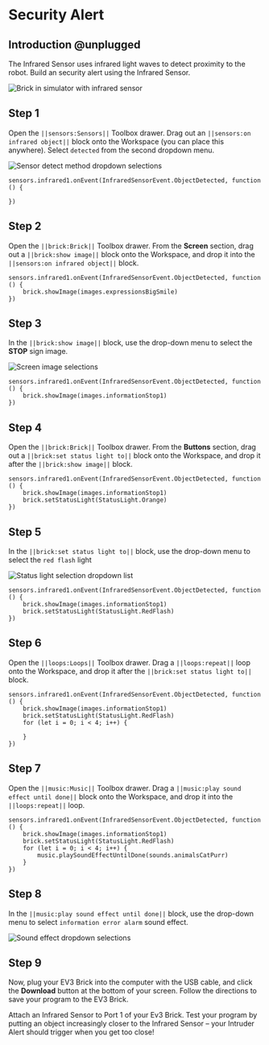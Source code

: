 # Security Alert

## Introduction @unplugged

The Infrared Sensor uses infrared light waves to detect proximity to the robot. Build an security alert using the Infrared Sensor.

![Brick in simulator with infrared sensor](/static/tutorials/security-alert/security-alert.gif)

## Step 1

Open the `||sensors:Sensors||` Toolbox drawer. Drag out an `||sensors:on infrared object||` block onto the Workspace (you can place this anywhere). Select `detected` from the second dropdown menu.

![Sensor detect method dropdown selections](/static/tutorials/security-alert/detect-method-dropdown.png)

```blocks
sensors.infrared1.onEvent(InfraredSensorEvent.ObjectDetected, function () {

})
```

## Step 2

Open the `||brick:Brick||` Toolbox drawer. From the **Screen** section, drag out a `||brick:show image||` block onto the Workspace, and drop it into the `||sensors:on infrared object||` block.

```blocks
sensors.infrared1.onEvent(InfraredSensorEvent.ObjectDetected, function () {
    brick.showImage(images.expressionsBigSmile)
})
```

## Step 3

In the `||brick:show image||` block, use the drop-down menu to select the **STOP** sign image.

![Screen image selections](/static/tutorials/security-alert/show-image-dropdown.png)

```blocks
sensors.infrared1.onEvent(InfraredSensorEvent.ObjectDetected, function () {
    brick.showImage(images.informationStop1)
})
```

## Step 4

Open the `||brick:Brick||` Toolbox drawer. From the **Buttons** section, drag out a `||brick:set status light to||` block onto the Workspace, and drop it after the `||brick:show image||` block.

```blocks
sensors.infrared1.onEvent(InfraredSensorEvent.ObjectDetected, function () {
    brick.showImage(images.informationStop1)
    brick.setStatusLight(StatusLight.Orange)
})
```

## Step 5

In the `||brick:set status light to||` block, use the drop-down menu to select the `red flash` light

![Status light selection dropdown list](/static/tutorials/security-alert/set-status-light-dropdown.png)

```blocks
sensors.infrared1.onEvent(InfraredSensorEvent.ObjectDetected, function () {
    brick.showImage(images.informationStop1)
    brick.setStatusLight(StatusLight.RedFlash)
})
```

## Step 6

Open the `||loops:Loops||` Toolbox drawer. Drag a `||loops:repeat||` loop onto the Workspace, and drop it after the `||brick:set status light to||` block.

```blocks
sensors.infrared1.onEvent(InfraredSensorEvent.ObjectDetected, function () {
    brick.showImage(images.informationStop1)
    brick.setStatusLight(StatusLight.RedFlash)
    for (let i = 0; i < 4; i++) {

    }
})
```

## Step 7

Open the `||music:Music||` Toolbox drawer. Drag a `||music:play sound effect until done||` block onto the Workspace, and drop it into the `||loops:repeat||` loop.

```blocks
sensors.infrared1.onEvent(InfraredSensorEvent.ObjectDetected, function () {
    brick.showImage(images.informationStop1)
    brick.setStatusLight(StatusLight.RedFlash)
    for (let i = 0; i < 4; i++) {
        music.playSoundEffectUntilDone(sounds.animalsCatPurr)
    }
})
```

## Step 8

In the `||music:play sound effect until done||` block, use the drop-down menu to select `information error alarm` sound effect.

![Sound effect dropdown selections](/static/tutorials/security-alert/play-sound-effect-dropdown.png)

## Step 9

Now, plug your EV3 Brick into the computer with the USB cable, and click the **Download** button at the bottom of your screen. Follow the directions to save your program to the EV3 Brick.

Attach an Infrared Sensor to Port 1 of your Ev3 Brick. Test your program by putting an object increasingly closer to the Infrared Sensor – your Intruder Alert should trigger when you get too close!